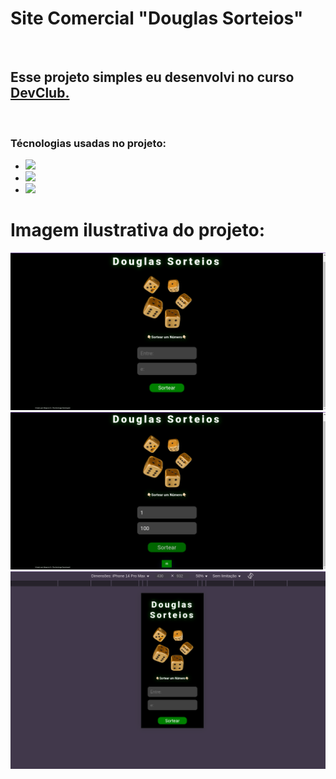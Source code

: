 <h1>Site Comercial "Douglas Sorteios"</h1>
<br>
<h2>Esse projeto simples eu desenvolvi no curso <a href="https://rodolfomori.com.br"/>DevClub.</a></h2>
<br>
<h3>Técnologias usadas no projeto: </h3>
<ul>
<li><img src="https://img.shields.io/badge/HTML5-E34F26?style=for-the-badge&logo=html5&logoColor=white"/></li>
<li><img src="https://img.shields.io/badge/CSS3-1572B6?style=for-the-badge&logo=css3&logoColor=white"/></li>
<li><img src="https://img.shields.io/badge/JavaScript-F7DF1E?style=for-the-badge&logo=javascript&logoColor=black"/></li>
  
</ul>
<h1>Imagem ilustrativa do projeto:</h1>
<img src=https://github.com/Maycon97/Projeto-site-douglas-sorteios/blob/main/assets/site%20Douglas%20Sorteios.jpeg?raw=true>
<br>
<img src=https://github.com/Maycon97/Projeto-site-douglas-sorteios/blob/main/assets/site%20Douglas%20Sorteios%202.jpeg?raw=true>
<br>
<img src=https://github.com/Maycon97/Projeto-site-douglas-sorteios/blob/main/assets/site%20Douglas%20Sorteios%20Responsivo.jpeg?raw=true>
